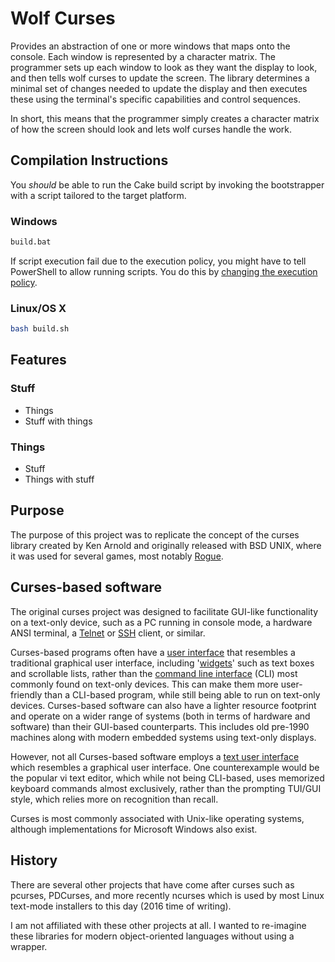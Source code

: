 # Wolf Curses

Provides an abstraction of one or more windows that maps onto the console. Each window is represented by a character matrix. The programmer sets up each window to look as they want the display to look, and then tells wolf curses to update the screen. The library determines a minimal set of changes needed to update the display and then executes these using the terminal's specific capabilities and control sequences.

In short, this means that the programmer simply creates a character matrix of how the screen should look and lets wolf curses handle the work.

## Compilation Instructions ##

You *should* be able to run the Cake build script by invoking the bootstrapper with a script tailored to the target platform.

### Windows ###

```cmd
build.bat
```

If script execution fail due to the execution policy, you might have to tell PowerShell to allow running scripts. You do this by [changing the execution policy](https://technet.microsoft.com/en-us/library/ee176961.aspx).

### Linux/OS X ###

```bash
bash build.sh
```

## Features ##

### Stuff ###
 * Things
 * Stuff with things

### Things ###
 * Stuff
 * Things with stuff 

## Purpose ##

The purpose of this project was to replicate the concept of the curses library created by Ken Arnold and originally released with BSD UNIX, where it was used for several games, most notably [Rogue](https://en.wikipedia.org/wiki/Rogue_(video_game) "Rogue (video game)").

## Curses-based software ##

The original curses project was designed to facilitate GUI-like functionality on a text-only device, such as a PC running in console mode, a hardware ANSI terminal, a [Telnet](https://en.wikipedia.org/wiki/Telnet "Telnet") or [SSH](https://en.wikipedia.org/wiki/Secure_Shell "Secure Shell") client, or similar.

Curses-based programs often have a [user interface](https://en.wikipedia.org/wiki/User_interface "User interface") that resembles a traditional graphical user interface, including '[widgets](https://en.wikipedia.org/wiki/Widget_(computing) "Widget (GUI)")' such as text boxes and scrollable lists, rather than the [command line interface](https://en.wikipedia.org/wiki/Command-line_interface "Command-line interface") (CLI) most commonly found on text-only devices. This can make them more user-friendly than a CLI-based program, while still being able to run on text-only devices. Curses-based software can also have a lighter resource footprint and operate on a wider range of systems (both in terms of hardware and software) than their GUI-based counterparts. This includes old pre-1990 machines along with modern embedded systems using text-only displays.

However, not all Curses-based software employs a [text user interface](https://en.wikipedia.org/wiki/Text-based_user_interface "Text-based user interface") which resembles a graphical user interface. One counterexample would be the popular vi text editor, which while not being CLI-based, uses memorized keyboard commands almost exclusively, rather than the prompting TUI/GUI style, which relies more on recognition than recall.

Curses is most commonly associated with Unix-like operating systems, although implementations for Microsoft Windows also exist.

## History ##

There are several other projects that have come after curses such as pcurses, PDCurses, and more recently ncurses which is used by most Linux text-mode installers to this day (2016 time of writing).

I am not affiliated with these other projects at all. I wanted to re-imagine these libraries for modern object-oriented languages without using a wrapper.
